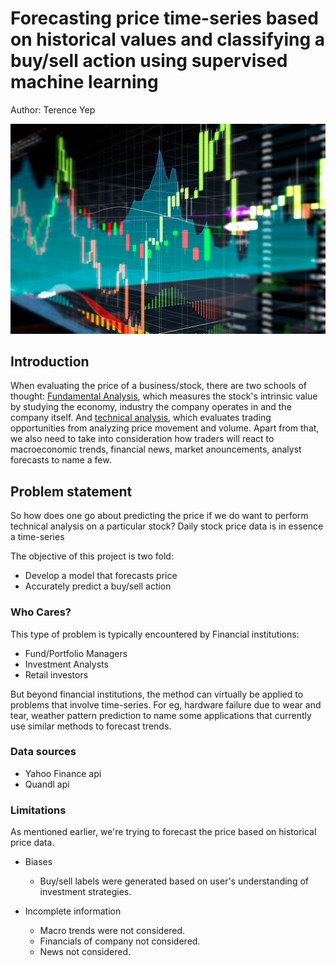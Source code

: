 # Forecasting price time-series based on historical values and classifying a buy/sell action using supervised machine learning 
Author: Terence Yep

![Image of stock chart](img/candle-stick-graph-stock.jpg?raw=true "Image of stock chart")
## Introduction
When evaluating the price of a business/stock, there are two schools of thought: [Fundamental Analysis](https://www.investopedia.com/articles/trading/06/fundamentalapproach.asp), which measures the stock's intrinsic value by studying the economy, industry the company operates in and the company itself. And [technical analysis](https://www.investopedia.com/terms/t/technicalanalysis.asp), which evaluates trading opportunities from analyzing price movement and volume. Apart from that, we also need to take into consideration how traders will react to macroeconomic trends, financial news, market anouncements, analyst forecasts to name a few. 

## Problem statement
So how does one go about predicting the price if we do want to perform technical analysis on a particular stock? 
Daily stock price data is in essence a time-series 

The objective of this project is two fold:

- Develop a model that forecasts price 
- Accurately predict a buy/sell action 

### Who Cares? 
This type of problem is typically encountered by Financial institutions: 

- Fund/Portfolio Managers
- Investment Analysts 
- Retail investors 

But beyond financial institutions, the method can virtually be applied to problems that involve time-series. For eg, hardware failure due to wear and tear, weather pattern prediction to name some applications that currently use similar methods to forecast trends. 

### Data sources

* Yahoo Finance api 
* Quandl api 

### Limitations

As mentioned earlier, we're trying to forecast the price based on historical price data. 

- Biases
    * Buy/sell labels were generated based on user's understanding of investment strategies. 
     
- Incomplete information
    * Macro trends were not considered. 
    * Financials of company not considered.
    * News not considered. 
 



